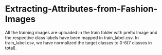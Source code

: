 # Extracting-Attributes-from-Fashion-Images
All the training images are uploaded in the train folder with prefix Image and the respective class labels have been mapped in train_label.csv. In train_label.csv, we have normalized the target classes to 0-6(7 classes in total).
